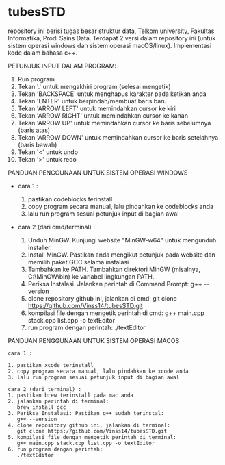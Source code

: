 # tubesSTD
repository ini berisi tugas besar struktur data, Telkom university, Fakultas Informatika, Prodi Sains Data. Terdapat 2 versi dalam repository ini (untuk sistem operasi windows dan sistem operasi macOS/linux). Implementasi kode dalam bahasa c++.

PETUNJUK INPUT DALAM PROGRAM:
1. Run program
2. Tekan '.' untuk mengakhiri program (selesai mengetik)
3. Tekan 'BACKSPACE' untuk menghapus karakter pada ketikan anda
4. Tekan 'ENTER' untuk berpindah/membuat baris baru
5. Tekan 'ARROW LEFT' untuk memindahkan cursor ke kiri
6. Tekan 'ARROW RIGHT' untuk memindahkan cursor ke kanan
7. Tekan 'ARROW UP' untuk memindahkan cursor ke baris sebelumnya (baris atas)
8. Tekan 'ARROW DOWN' untuk memindahkan cursor ke baris setelahnya (baris bawah)
9. Tekan '<' untuk undo
10. Tekan '>' untuk redo

PANDUAN PENGGUNAAN UNTUK SISTEM OPERASI WINDOWS
   - cara 1 :
     1. pastikan codeblocks terinstall
     2. copy program secara manual, lalu pindahkan ke codeblocks anda
     3. lalu run program sesuai petunjuk input di bagian awal
    
   - cara 2 (dari cmd/terminal) :
     1. Unduh MinGW. Kunjungi website "MinGW-w64" untuk mengunduh installer.
     2. Install MinGW. Pastikan anda mengikut petunjuk pada website dan memilih paket GCC selama instalasi
     3. Tambahkan ke PATH. Tambahkan direktori MinGW (misalnya, C:\MinGW\bin) ke variabel lingkungan PATH.
     4. Periksa Instalasi. Jalankan perintah di Command Prompt:
        g++ --version
     5. clone repository github ini, jalankan di cmd:
        git clone https://github.com/Vinss14/tubesSTD.git
     6. kompilasi file dengan mengetik perintah di cmd:
        g++ main.cpp stack.cpp list.cpp -o textEditor
     7. run program dengan perintah:
        ./textEditor


PANDUAN PENGGUNAAN UNTUK SISTEM OPERASI MACOS

    cara 1 :
    
    1. pastikan xcode terinstall
    2. copy program secara manual, lalu pindahkan ke xcode anda
    3. lalu run program sesuai petunjuk input di bagian awal
   
    cara 2 (dari terminal) :
    1. pastikan brew terinstall pada mac anda
    2. jalankan perintah di terminal:
       brew install gcc
    3. Periksa Instalasi: Pastikan g++ sudah terinstal:
       g++ --version
    4. clone repository github ini, jalankan di terminal:
       git clone https://github.com/Vinss14/tubesSTD.git
    5. kompilasi file dengan mengetik perintah di terminal:
       g++ main.cpp stack.cpp list.cpp -o textEditor
    6. run program dengan perintah:
       ./textEditor
        
     

  
   
   
    
   
